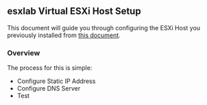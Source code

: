 <!--
host-setup_vhosts.md
-->

## esxlab Virtual ESXi Host Setup

This document will guide you through configuring the ESXi Host you previously installed from [this document](./host-install_esx.md).

### Overview

The process for this is simple:
- Configure Static IP Address
- Configure DNS Server
- Test
